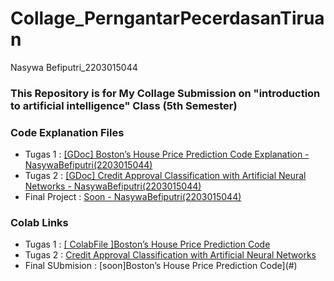 # Collage_PerngantarPecerdasanTiruan
Nasywa Befiputri_2203015044

### This Repository is for My Collage Submission on "introduction to artificial intelligence" Class (5th Semester)

### Code Explanation Files
- Tugas 1 : [ [GDoc] Boston’s House Price Prediction Code Explanation - NasywaBefiputri(2203015044)](https://docs.google.com/document/d/1IeoKQrJGZsRWRf0gsmQ69_2uwF1JmffSyTPNgy3L6wY/edit?usp=sharing) <br>
- Tugas 2 : [ [GDoc] Credit Approval Classification with Artificial Neural Networks - NasywaBefiputri(2203015044)](https://docs.google.com/document/d/1xMXNKpFoTq7wiRW148oe6j0DMNHvQdhujgVJiq9bz2E/edit?usp=sharing) <br>
- Final Project : [Soon - NasywaBefiputri(2203015044)](#)


### Colab Links
- Tugas 1 : [[ ColabFile ]Boston’s House Price Prediction Code](https://colab.research.google.com/drive/11d_K8mtimBSicTlxtGbAor5iluVyl31t?usp=sharing)<br>
- Tugas 2 : [Credit Approval Classification with Artificial Neural Networks
](https://colab.research.google.com/drive/1TfmdvJs3CQw9JSIomuOmVBEXQLtCsVUO?usp=sharing)<br>
- Final SUbmision : [soon]Boston’s House Price Prediction Code](#)
